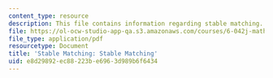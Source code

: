 ```yaml
---
content_type: resource
description: This file contains information regarding stable matching.
file: https://ol-ocw-studio-app-qa.s3.amazonaws.com/courses/6-042j-mathematics-for-computer-science-spring-2015/e8d29892ec88223be6963d989b6f6434_MIT6_042JS15_stablematchg.pdf
file_type: application/pdf
resourcetype: Document
title: 'Stable Matching: Stable Matching'
uid: e8d29892-ec88-223b-e696-3d989b6f6434
---
```

